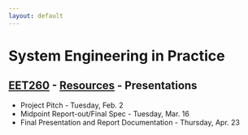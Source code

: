 ```yaml
---
layout: default
---
```


# System Engineering in Practice

## [EET260](../) - [Resources](./) - Presentations

- Project Pitch - Tuesday, Feb. 2
- Midpoint Report-out/Final Spec - Tuesday, Mar. 16
- Final Presentation and Report Documentation - Thursday, Apr. 23
